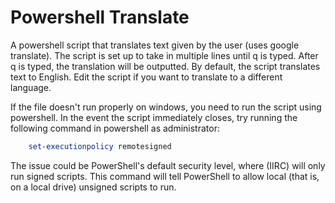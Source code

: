 # Powershell Translate
A powershell script that translates text given by the user (uses google translate). The script is set up to take in multiple lines until q is typed. After q is typed, the translation will be outputted. By default, the script translates text to English. Edit the script if you want to translate to a different language.

If the file doesn't run properly on windows, you need to run the script using powershell. In the event the script immediately closes, try running the following command in powershell as administrator:

```powershell
    set-executionpolicy remotesigned
```

The issue could be PowerShell's default security level, where (IIRC) will only run signed scripts. This command will tell PowerShell to allow local (that is, on a local drive) unsigned scripts to run.
